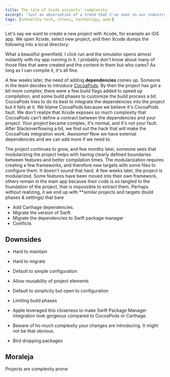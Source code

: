 ```yaml
---
title: The tale of Xcode projects' complexity
excerpt: "Just an observation of a trend that I've seen in our industry: developers rushing to be the gain the label of expert in a given technology."
tags: [unhealthy-tech, stress, technology, wwdc]
---
```


Let's say we want to create a new project with Xcode, for example an iOS app. We open Xcode, select new project, and then Xcode dumps the following into a local directory:

What a beautiful greenfield. I click run and the simulator opens almost instantly with my app running in it. I probably don't know about many of those files that were created and the content in them but who cares? As long as I can compile it, it's all fine.

A few weeks later, the need of adding **dependencies** comes up. Someone in the team decides to introduce [CocoaPods](https://cocoapods.org). By then the project has got a bit more complex; there were a few build flags added to speed up compilation, and some build phases to customize the build process a bit. CocoaPods tries to do its best to integrate the dependencies into the project but it fails at it. We blame CocoaPods because we believe it's CocoaPods fault. We don't realize that Xcode exposes so much complexity that CocoaPods can't define a contract between the dependencies and your project. Your project became complex, it's normal, and it's not your fault. After Stackoverflowing a bit, we find out the hack that will make the CocoaPods integration work. *Awesome!* Now we have external dependencies and we can add more if we need to.

The project continues to grow, and few months later, someone sees that modularizing the project helps with having clearly defined boundaries between features and better compilation times. The modularization requires creating a few frameworks, and therefore new targets with some files to configure them. It doesn't sound that hard. A few weeks later, the project is modularized. Some features have been moved into their own framework, others remain in the main app because their code is so tangled to the foundation of the project, that is impossible to extract them. Perhaps without realizing, it we end up with **similar projects and targets (build phases & settings) that bare



- Add Carthage dependencies.
- Migrate the version of Swift
- Migrate the dependencies to Swift package manager
- Conflicts

## Downsides
- Hard to maintain
- Hard to migrate


- Default to simple configuration
- Allow reusability of project elements
- Default to simplicity but open to configuration
- Limiting build phases
- Apple leveraged this closeness to make Swift Package Manager integration look gorgeous compared to CocoaPods or Carthage.
- Beware of ho much complexity your changes are introducing. It might not be that obvious.
- Bird dropping packages


## Moraleja
Projects are complexity prone
